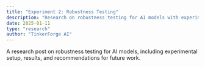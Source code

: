 ```yaml
---
title: "Experiment 2: Robustness Testing"
description: "Research on robustness testing for AI models with experimental setup and results"
date: 2025-01-11
type: "research"
author: "TinkerForge AI"
---
```

A research post on robustness testing for AI models, including experimental setup, results, and recommendations for future work.
